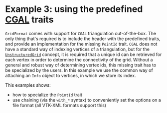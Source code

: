 <!-- SPDX-FileCopyrightText: 2022 Dennis Gläser <dennis.glaeser@iws.uni-stuttgart.de> -->
<!-- SPDX-License-Identifier: GPL-3.0-or-later -->

# Example 3: using the predefined [CGAL](https://www.cgal.org/) traits

`GridFormat` comes with support for `CGAL` triangulation out-of-the-box. The only thing that's required is to include the
header with the predefined traits, and provide an implementation for the missing `PointId` trait. `CGAL` does not have a standard
way of indexing vertices of a triangulation, but for the [`UnstructuredGrid`](https://github.com/dglaeser/gridformat/blob/main/docs/grid_kinds.md#unstructured-grid)
concept, it is required that a unique id can be retrieved for each vertex in order to determine the connectivity of the grid.
Without a general and robust way of determining vertex ids, this missing trait has to be specialized by the users. In this example
we use the common way of attaching an `Info` object to vertices, in which we store its index.

This examples shows:

- how to specialize the `PointId` trait
- use chaining (via the `with_*` syntax) to conveniently set the options on a file format (all VTK-XML formats support this)
